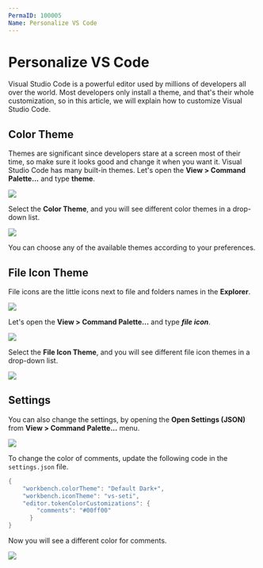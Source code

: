 ```yaml
---
PermaID: 100005
Name: Personalize VS Code
---
```


# Personalize VS Code

Visual Studio Code is a powerful editor used by millions of developers all over the world. Most developers only install a theme, and that's their whole customization, so in this article, we will explain how to customize Visual Studio Code.

## Color Theme

Themes are significant since developers stare at a screen most of their time, so make sure it looks good and change it when you want it. Visual Studio Code has many built-in themes. Let's open the **View > Command Palette...** and type **theme**.

<img src="https://raw.githubusercontent.com/zzzprojects/learn-orm/master/tutorials/visual-studio-code/images/personalize-of-vs-code-1.png">

Select the **Color Theme**, and you will see different color themes in a drop-down list.

<img src="https://raw.githubusercontent.com/zzzprojects/learn-orm/master/tutorials/visual-studio-code/images/personalize-of-vs-code-2.png">

You can choose any of the available themes according to your preferences.

## File Icon Theme

File icons are the little icons next to file and folders names in the **Explorer**.

<img src="https://raw.githubusercontent.com/zzzprojects/learn-orm/master/tutorials/visual-studio-code/images/personalize-vs-code-3.png">

Let's open the **View > Command Palette...** and type ***file icon***.

<img src="https://raw.githubusercontent.com/zzzprojects/learn-orm/master/tutorials/visual-studio-code/images/personalize-vs-code-4.png">

Select the **File Icon Theme**, and you will see different file icon themes in a drop-down list.

<img src="https://raw.githubusercontent.com/zzzprojects/learn-orm/master/tutorials/visual-studio-code/images/personalize-vs-code-5.png">

## Settings

You can also change the settings, by opening the **Open Settings (JSON)** from **View > Command Palette...** menu.

<img src="https://raw.githubusercontent.com/zzzprojects/learn-orm/master/tutorials/visual-studio-code/images/personalize-vs-code-6.png">

To change the color of comments, update the following code in the `settings.json` file.

```csharp
{
    "workbench.colorTheme": "Default Dark+",
    "workbench.iconTheme": "vs-seti",
    "editor.tokenColorCustomizations": {
        "comments": "#00ff00"
      }
}
```

Now you will see a different color for comments.

<img src="https://raw.githubusercontent.com/zzzprojects/learn-orm/master/tutorials/visual-studio-code/images/personalize-vs-code-7.png">
